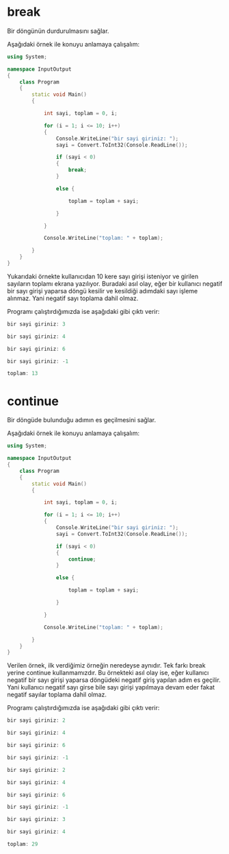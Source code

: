 ﻿
# break

Bir döngünün durdurulmasını sağlar.

Aşağıdaki örnek ile konuyu anlamaya çalışalım:

```cpp
using System;

namespace InputOutput
{
    class Program
    {
        static void Main()
        {

			int sayi, toplam = 0, i;

			for (i = 1; i <= 10; i++)
			{
				Console.WriteLine("bir sayi giriniz: ");
				sayi = Convert.ToInt32(Console.ReadLine());

				if (sayi < 0)
				{
					break;
				}

				else {

					toplam = toplam + sayi;

				}

			}

			Console.WriteLine("toplam: " + toplam);

		}
    }
}


```

Yukarıdaki örnekte kullanıcıdan 10 kere sayı girişi isteniyor ve girilen sayıların toplamı ekrana yazılıyor. Buradaki asıl olay, eğer bir kullanıcı negatif bir sayı girişi yaparsa döngü kesilir ve kesildiği adımdaki sayı işleme alınmaz. Yani negatif sayı toplama dahil olmaz.

Programı çalıştırdığımızda ise aşağıdaki gibi çıktı verir:

```cpp
bir sayi giriniz: 3

bir sayi giriniz: 4

bir sayi giriniz: 6

bir sayi giriniz: -1

toplam: 13
```

# continue

Bir döngüde bulunduğu adımın es geçilmesini sağlar.

Aşağıdaki örnek ile konuyu anlamaya çalışalım:

```cpp
using System;

namespace InputOutput
{
    class Program
    {
        static void Main()
        {

			int sayi, toplam = 0, i;

			for (i = 1; i <= 10; i++)
			{
				Console.WriteLine("bir sayi giriniz: ");
				sayi = Convert.ToInt32(Console.ReadLine());

				if (sayi < 0)
				{
					continue;
				}

				else {

					toplam = toplam + sayi;

				}

			}

			Console.WriteLine("toplam: " + toplam);

		}
    }
}

```

Verilen örnek, ilk verdiğimiz örneğin neredeyse aynıdır. Tek farkı break yerine continue kullanmamızdır. Bu örnekteki asıl olay ise, eğer kullanıcı negatif bir sayı girişi yaparsa döngüdeki negatif giriş yapılan adım es geçilir. Yani kullanıcı negatif sayı girse bile sayı girişi yapılmaya devam eder fakat negatif sayılar toplama dahil olmaz.

Programı çalıştırdığımızda ise aşağıdaki gibi çıktı verir:

```cpp
bir sayi giriniz: 2

bir sayi giriniz: 4

bir sayi giriniz: 6

bir sayi giriniz: -1

bir sayi giriniz: 2

bir sayi giriniz: 4

bir sayi giriniz: 6

bir sayi giriniz: -1

bir sayi giriniz: 3

bir sayi giriniz: 4

toplam: 29
```
